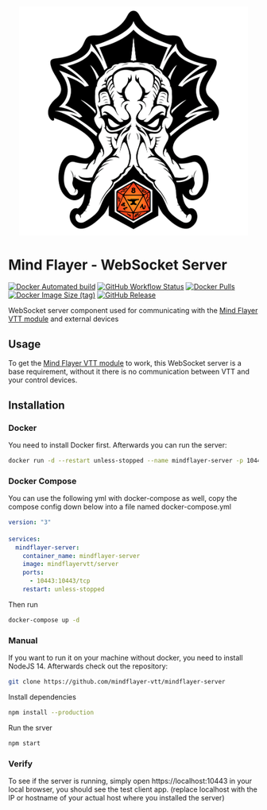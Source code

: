 <div align="center">
<img width="460" src="https://raw.githubusercontent.com/mindflayer-vtt/mindflayer-server/main/.github/foundryvtt-mindflayer-logo.png">
</div>

# Mind Flayer - WebSocket Server
[![Docker Automated build](https://img.shields.io/badge/docker%20build-automated-brightgreen)](https://github.com/mindflayer-vtt/mindflayer-server/actions) [![GitHub Workflow Status](https://img.shields.io/github/workflow/status/mindflayer-vtt/mindflayer-server/Docker)](https://github.com/mindflayer-vtt/mindflayer-server/actions) [![Docker Pulls](https://img.shields.io/docker/pulls/mindflayervtt/server)](https://hub.docker.com/r/mindflayervtt/server) [![Docker Image Size (tag)](https://img.shields.io/docker/image-size/mindflayervtt/server/latest)](https://hub.docker.com/r/mindflayervtt/server) [![GitHub Release](https://img.shields.io/github/release/mindflayer-vtt/mindflayer-server.svg)](https://github.com/mindflayer-vtt/mindflayer-server/releases/latest)

WebSocket server component used for communicating with the [Mind Flayer VTT module](https://github.com/mindflayer-vtt/foundryvtt-mindflayer) and external devices

## Usage

To get the [Mind Flayer VTT module](https://github.com/mindflayer-vtt/foundryvtt-mindflayer) to work, this WebSocket server is a base requirement, without it there is no communication between VTT and your control devices.

## Installation

### Docker

You need to install Docker first. Afterwards you can run the server:

```sh
docker run -d --restart unless-stopped --name mindflayer-server -p 10443:10443 mindflayervtt/server
```

### Docker Compose

You can use the following yml with docker-compose as well, copy the compose config down below into a file named docker-compose.yml

```yml
version: "3"

services:
  mindflayer-server:
    container_name: mindflayer-server
    image: mindflayervtt/server
    ports:
      - 10443:10443/tcp
    restart: unless-stopped
```

Then run

```sh
docker-compose up -d
```

### Manual

If you want to run it on your machine without docker, you need to install NodeJS 14. Afterwards check out the repository:

```sh
git clone https://github.com/mindflayer-vtt/mindflayer-server
```

Install dependencies

```sh
npm install --production
```

Run the srver

```sh
npm start
```

### Verify

To see if the server is running, simply open https://localhost:10443 in your local browser, you should see the test client app. (replace localhost with the IP or hostname of your actual host where you installed the server)
